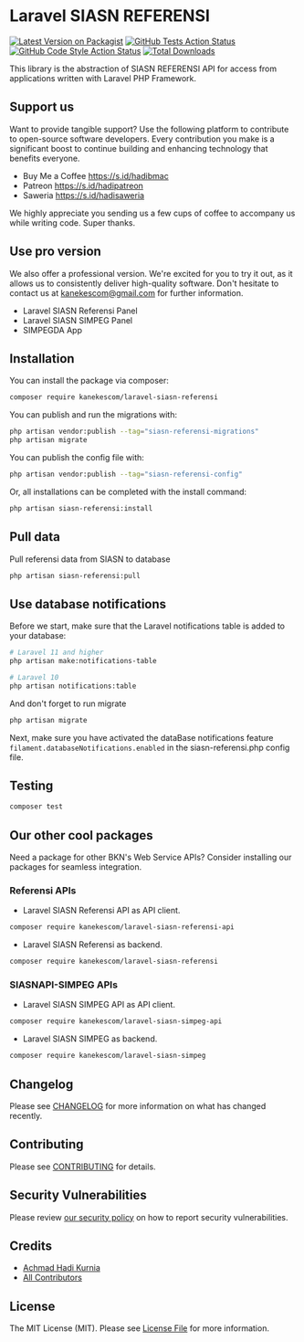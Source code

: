 # Laravel SIASN REFERENSI

[![Latest Version on Packagist](https://img.shields.io/packagist/v/kanekescom/laravel-siasn-referensi.svg?style=flat-square)](https://packagist.org/packages/kanekescom/laravel-siasn-referensi)
[![GitHub Tests Action Status](https://img.shields.io/github/actions/workflow/status/kanekescom/laravel-siasn-referensi/run-tests.yml?branch=main&label=tests&style=flat-square)](https://github.com/kanekescom/laravel-siasn-referensi/actions?query=workflow%3Arun-tests+branch%3Amain)
[![GitHub Code Style Action Status](https://img.shields.io/github/actions/workflow/status/kanekescom/laravel-siasn-referensi/fix-php-code-style-issues.yml?branch=main&label=code%20style&style=flat-square)](https://github.com/kanekescom/laravel-siasn-referensi/actions?query=workflow%3A"Fix+PHP+code+style+issues"+branch%3Amain)
[![Total Downloads](https://img.shields.io/packagist/dt/kanekescom/laravel-siasn-referensi.svg?style=flat-square)](https://packagist.org/packages/kanekescom/laravel-siasn-referensi)

This library is the abstraction of SIASN REFERENSI API for access from applications written with Laravel PHP Framework.

## Support us

Want to provide tangible support? Use the following platform to contribute to open-source software developers. Every contribution you make is a significant boost to continue building and enhancing technology that benefits everyone.

- Buy Me a Coffee https://s.id/hadibmac
- Patreon https://s.id/hadipatreon
- Saweria https://s.id/hadisaweria

We highly appreciate you sending us a few cups of coffee to accompany us while writing code. Super thanks.

## Use pro version

We also offer a professional version. We're excited for you to try it out, as it allows us to consistently deliver high-quality software. Don't hesitate to contact us at kanekescom@gmail.com for further information.

- Laravel SIASN Referensi Panel
- Laravel SIASN SIMPEG Panel
- SIMPEGDA App

## Installation

You can install the package via composer:

```bash
composer require kanekescom/laravel-siasn-referensi
```

You can publish and run the migrations with:

```bash
php artisan vendor:publish --tag="siasn-referensi-migrations"
php artisan migrate
```

You can publish the config file with:

```bash
php artisan vendor:publish --tag="siasn-referensi-config"
```

Or, all installations can be completed with the install command:

```bash
php artisan siasn-referensi:install
```

## Pull data

Pull referensi data from SIASN to database

```bash
php artisan siasn-referensi:pull
```

## Use database notifications

Before we start, make sure that the Laravel notifications table is added to your database:

```bash
# Laravel 11 and higher
php artisan make:notifications-table
```
 
```bash
# Laravel 10
php artisan notifications:table
```

And don't forget to run migrate

```bash
php artisan migrate
```

Next, make sure you have activated the dataBase notifications feature `filament.databaseNotifications.enabled` in the siasn-referensi.php config file.

## Testing

```bash
composer test
```

## Our other cool packages

Need a package for other BKN's Web Service APIs? Consider installing our packages for seamless integration.

### Referensi APIs

- Laravel SIASN Referensi API as API client.
  
```bash
composer require kanekescom/laravel-siasn-referensi-api
```

- Laravel SIASN Referensi as backend.
  
```bash
composer require kanekescom/laravel-siasn-referensi
```

### SIASNAPI-SIMPEG APIs

- Laravel SIASN SIMPEG API as API client.
  
```bash
composer require kanekescom/laravel-siasn-simpeg-api
```

- Laravel SIASN SIMPEG as backend.
  
```bash
composer require kanekescom/laravel-siasn-simpeg
```

## Changelog

Please see [CHANGELOG](CHANGELOG.md) for more information on what has changed recently.

## Contributing

Please see [CONTRIBUTING](CONTRIBUTING.md) for details.

## Security Vulnerabilities

Please review [our security policy](../../security/policy) on how to report security vulnerabilities.

## Credits

- [Achmad Hadi Kurnia](https://github.com/kanekescom)
- [All Contributors](../../contributors)

## License

The MIT License (MIT). Please see [License File](LICENSE.md) for more information.

